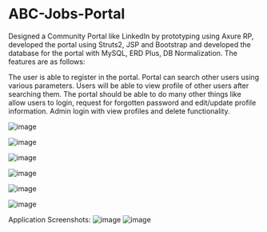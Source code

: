 # ABC-Jobs-Portal
Designed a Community Portal like LinkedIn by prototyping using Axure RP, developed the portal using Struts2, JSP and Bootstrap and developed the database for the portal with MySQL, ERD Plus, DB Normalization.
The features are as follows:

The user is able to register in the portal.
Portal can search other users using various parameters.
Users will be able to view profile of other users after searching them.
The portal should be able to do many other things like allow users to login, request for forgotten password and edit/update profile information.
Admin login with view profiles and delete functionality.

![image](https://user-images.githubusercontent.com/54499269/134462373-1ca93bce-8ce5-4734-b6d2-d26648198b73.png)

![image](https://user-images.githubusercontent.com/54499269/134462409-b438e820-71c6-4f98-82a5-e6fa65a1120d.png)

![image](https://user-images.githubusercontent.com/54499269/134461572-26351ea6-8c16-4846-b60e-8b73f37b0807.png)

![image](https://user-images.githubusercontent.com/54499269/134461684-cde51426-955f-493d-91c7-a263c87929a8.png)

![image](https://user-images.githubusercontent.com/54499269/134461761-35a35d00-561f-43fe-925f-0b6780ef179f.png)

![image](https://user-images.githubusercontent.com/54499269/134461845-fb4961f1-7208-4039-8e06-7def1febfcea.png)

Application Screenshots:
![image](https://user-images.githubusercontent.com/54499269/134461930-1c1c0426-df9b-44f2-a947-973efee253b4.png)
![image](https://user-images.githubusercontent.com/54499269/134461976-33e095cf-f52d-4455-961b-2964fdf58931.png)


